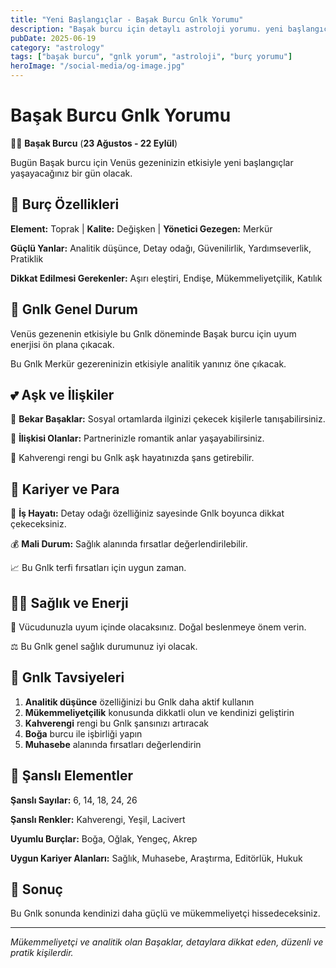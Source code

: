 ```yaml
---
title: "Yeni Başlangıçlar - Başak Burcu Gnlk Yorumu"
description: "Başak burcu için detaylı astroloji yorumu. yeni başlangıçlar konusunda rehberlik."
pubDate: 2025-06-19
category: "astrology"
tags: ["başak burcu", "gnlk yorum", "astroloji", "burç yorumu"]
heroImage: "/social-media/og-image.jpg"
---
```


# Başak Burcu Gnlk Yorumu

👩‍🌾 **Başak Burcu** (**23 Ağustos - 22 Eylül**)

Bugün Başak burcu için Venüs gezeninizin etkisiyle yeni başlangıçlar yaşayacağınız bir gün olacak.

## 🌟 Burç Özellikleri

**Element:** Toprak | **Kalite:** Değişken | **Yönetici Gezegen:** Merkür

**Güçlü Yanlar:** Analitik düşünce, Detay odağı, Güvenilirlik, Yardımseverlik, Pratiklik

**Dikkat Edilmesi Gerekenler:** Aşırı eleştiri, Endişe, Mükemmeliyetçilik, Katılık

## 💫 Gnlk Genel Durum

Venüs gezenenin etkisiyle bu Gnlk döneminde Başak burcu için uyum enerjisi ön plana çıkacak.

Bu Gnlk Merkür gezereninizin etkisiyle analitik yanınız öne çıkacak.

## 💕 Aşk ve İlişkiler

💖 **Bekar Başaklar:** Sosyal ortamlarda ilginizi çekecek kişilerle tanışabilirsiniz.

💑 **İlişkisi Olanlar:** Partnerinizle romantik anlar yaşayabilirsiniz.

🌹 Kahverengi rengi bu Gnlk aşk hayatınızda şans getirebilir.

## 💼 Kariyer ve Para

🚀 **İş Hayatı:** Detay odağı özelliğiniz sayesinde Gnlk boyunca dikkat çekeceksiniz.

💰 **Mali Durum:** Sağlık alanında fırsatlar değerlendirilebilir.

📈 Bu Gnlk terfi fırsatları için uygun zaman.

## 🏃‍♀️ Sağlık ve Enerji

🌱 Vücudunuzla uyum içinde olacaksınız. Doğal beslenmeye önem verin.

⚖️ Bu Gnlk genel sağlık durumunuz iyi olacak.

## 🎯 Gnlk Tavsiyeleri

1. **Analitik düşünce** özelliğinizi bu Gnlk daha aktif kullanın
2. **Mükemmeliyetçilik** konusunda dikkatli olun ve kendinizi geliştirin
3. **Kahverengi** rengi bu Gnlk şansınızı artıracak
4. **Boğa** burcu ile işbirliği yapın
5. **Muhasebe** alanında fırsatları değerlendirin

## 🔮 Şanslı Elementler

**Şanslı Sayılar:** 6, 14, 18, 24, 26

**Şanslı Renkler:** Kahverengi, Yeşil, Lacivert

**Uyumlu Burçlar:** Boğa, Oğlak, Yengeç, Akrep

**Uygun Kariyer Alanları:** Sağlık, Muhasebe, Araştırma, Editörlük, Hukuk

## 💫 Sonuç

Bu Gnlk sonunda kendinizi daha güçlü ve mükemmeliyetçi hissedeceksiniz.

---

*Mükemmeliyetçi ve analitik olan Başaklar, detaylara dikkat eden, düzenli ve pratik kişilerdir.*

